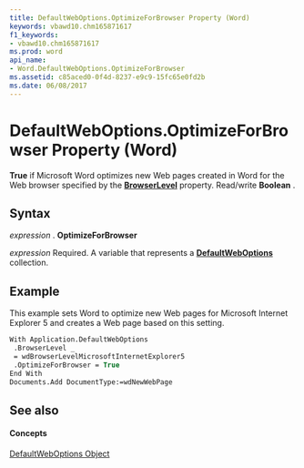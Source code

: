 ```yaml
---
title: DefaultWebOptions.OptimizeForBrowser Property (Word)
keywords: vbawd10.chm165871617
f1_keywords:
- vbawd10.chm165871617
ms.prod: word
api_name:
- Word.DefaultWebOptions.OptimizeForBrowser
ms.assetid: c85aced0-0f4d-8237-e9c9-15fc65e0fd2b
ms.date: 06/08/2017
---
```



# DefaultWebOptions.OptimizeForBrowser Property (Word)

 **True** if Microsoft Word optimizes new Web pages created in Word for the Web browser specified by the **[BrowserLevel](Word.DefaultWebOptions.BrowserLevel.md)** property. Read/write **Boolean** .


## Syntax

 _expression_ . **OptimizeForBrowser**

 _expression_ Required. A variable that represents a **[DefaultWebOptions](Word.DefaultWebOptions.md)** collection.


## Example

This example sets Word to optimize new Web pages for Microsoft Internet Explorer 5 and creates a Web page based on this setting.


```vb
With Application.DefaultWebOptions 
 .BrowserLevel _ 
 = wdBrowserLevelMicrosoftInternetExplorer5 
 .OptimizeForBrowser = True 
End With 
Documents.Add DocumentType:=wdNewWebPage
```


## See also


#### Concepts


[DefaultWebOptions Object](Word.DefaultWebOptions.md)

